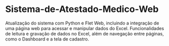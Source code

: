 # Sistema-de-Atestado-Medico-Web
Atualização do sistema com Python e Flet Web, incluindo a integração de uma página web para acessar e manipular dados do Excel. Funcionalidades de leitura e gravação de dados no Excel, além de navegação entre páginas, como o Dashboard e a tela de cadastro.
